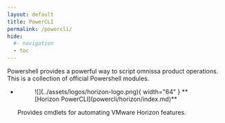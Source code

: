 ```yaml
---
layout: default
title: PowerCLI
permalink: /powercli/
hide:
  #- navigation
  - toc
---
```


Powershell provides a powerful way to script omnissa product operations. This is a collection of official Powershell modules.

<div class="grid cards" markdown>

- <figure markdown="span">
    ![](../assets/logos/horizon-logo.png){ width="64" }
    <caption>**[Horizon PowerCLI](powercli/horizon/index.md)**</caption>
    </figure> 
    
    Provides cmdlets for automating VMware Horizon features.
